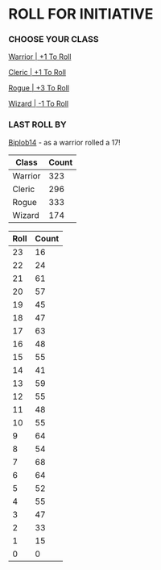 # ROLL FOR INITIATIVE
### CHOOSE YOUR CLASS

[Warrior | +1 To Roll](https://github.com/benjaminsampica/benjaminsampica/issues/new?title=roll%7Cwarrior&body=Just+click+%27Submit+new+issue%27.)

[Cleric | +1 To Roll](https://github.com/benjaminsampica/benjaminsampica/issues/new?title=roll%7Ccleric&body=Just+click+%27Submit+new+issue%27.)

[Rogue | +3 To Roll](https://github.com/benjaminsampica/benjaminsampica/issues/new?title=roll%7Crogue&body=Just+click+%27Submit+new+issue%27.)

[Wizard | -1 To Roll](https://github.com/benjaminsampica/benjaminsampica/issues/new?title=roll%7Cwizard&body=Just+click+%27Submit+new+issue%27.)
### LAST ROLL BY
[Biplob14](https://www.github.com/Biplob14) - as a warrior rolled a 17!

|Class|Count|
|-|-|
|Warrior|323|
|Cleric|296|
|Rogue|333|
|Wizard|174|

|Roll|Count|
|-|-|
|23|16
|22|24
|21|61
|20|57
|19|45
|18|47
|17|63
|16|48
|15|55
|14|41
|13|59
|12|55
|11|48
|10|55
|9|64
|8|54
|7|68
|6|64
|5|52
|4|55
|3|47
|2|33
|1|15
|0|0
